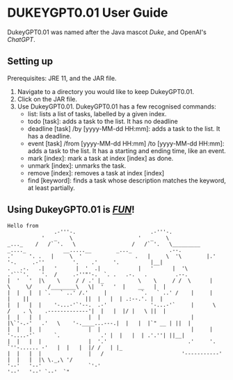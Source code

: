 # DUKEYGPT0.01 User Guide

DukeyGPT0.01 was named after the Java mascot _Duke_, and OpenAI's _ChatGPT_. 

## Setting up

Prerequisites: JRE 11, and the JAR file.

1. Navigate to a directory you would like to keep DukeyGPT0.01.
2. Click on the JAR file.
3. Use DukeyGPT0.01. 
DukeyGPT0.01 has a few recognised commands:
   - list: lists a list of tasks, labelled by a given index.
   - todo [task]: adds a task to the list. It has no deadline
   - deadline [task] /by [yyyy-MM-dd HH:mm]: adds a task to the list. It has a deadline.
   - event [task] /from [yyyy-MM-dd HH:mm] /to [yyyy-MM-dd HH:mm]: adds a task to the list. It has a starting and ending time, like an event.
   - mark [index]: mark a task at index [index] as done.
   - unmark [index]: unmarks the task.
   - remove [index]: removes a task at index [index]
   - find [keyword]: finds a task whose description matches the keyword, at least partially.

## Using DukeyGPT0.01 is [_FUN_](https://user-images.githubusercontent.com/113227987/219424104-2ebfd467-7088-438a-ba7a-ec800dd02e9a.png)!


   ```
   Hello from
                  .-'''-.                        .-'''-.                                                                        
              '   _    \                     '   _    \                                                                      
   _..._    /   /` '.   \                  /   /` '.   \_________   _...._            __.....__        _..._            .--. 
 .'     '. .   |     \  '                 .   |     \  '\        |.'      '-.     .-''         '.    .'     '.          |__| 
.   .-.   .|   '      |  '  .|            |   '      |  '\        .'```'.    '.  /     .-''"'-.  `. .   .-.   .         .--. 
|  '   '  |\    \     / / .' |_           \    \     / /  \      |       \     \/     /________\   \|  '   '  |    __   |  | 
|  |   |  | `.   ` ..' /.'     |           `.   ` ..' /    |     |        |    ||                  ||  |   |  | .:--.'. |  | 
|  |   |  |    '-...-'`'--.  .-'              '-...-'`     |      \      /    . \    .-------------'|  |   |  |/ |   \ ||  | 
|  |   |  |               |  |                             |     |\`'-.-'   .'   \    '-.____...---.|  |   |  |`" __ | ||  | 
|  |   |  |               |  |                             |     | '-....-'`      `.             .' |  |   |  | .'.''| ||__| 
|  |   |  |               |  '.'                          .'     '.                 `''-...... -'   |  |   |  |/ /   | |_    
|  |   |  |               |   /                         '-----------'                               |  |   |  |\ \._,\ '/    
'--'   '--'               `'-'                                                                      '--'   '--' `--'  `"     
   ```

